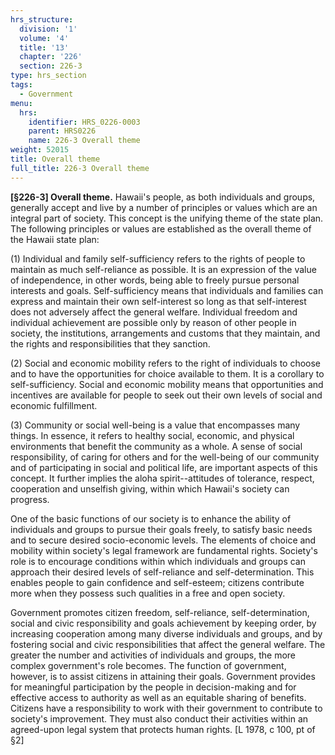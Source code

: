 ```yaml
---
hrs_structure:
  division: '1'
  volume: '4'
  title: '13'
  chapter: '226'
  section: 226-3
type: hrs_section
tags:
  - Government
menu:
  hrs:
    identifier: HRS_0226-0003
    parent: HRS0226
    name: 226-3 Overall theme
weight: 52015
title: Overall theme
full_title: 226-3 Overall theme
---
```

**[§226-3] Overall theme.** Hawaii's people, as both individuals and groups, generally accept and live by a number of principles or values which are an integral part of society. This concept is the unifying theme of the state plan. The following principles or values are established as the overall theme of the Hawaii state plan:

(1) Individual and family self-sufficiency refers to the rights of people to maintain as much self-reliance as possible. It is an expression of the value of independence, in other words, being able to freely pursue personal interests and goals. Self-sufficiency means that individuals and families can express and maintain their own self-interest so long as that self-interest does not adversely affect the general welfare. Individual freedom and individual achievement are possible only by reason of other people in society, the institutions, arrangements and customs that they maintain, and the rights and responsibilities that they sanction.

(2) Social and economic mobility refers to the right of individuals to choose and to have the opportunities for choice available to them. It is a corollary to self-sufficiency. Social and economic mobility means that opportunities and incentives are available for people to seek out their own levels of social and economic fulfillment.

(3) Community or social well-being is a value that encompasses many things. In essence, it refers to healthy social, economic, and physical environments that benefit the community as a whole. A sense of social responsibility, of caring for others and for the well-being of our community and of participating in social and political life, are important aspects of this concept. It further implies the aloha spirit--attitudes of tolerance, respect, cooperation and unselfish giving, within which Hawaii's society can progress.

One of the basic functions of our society is to enhance the ability of individuals and groups to pursue their goals freely, to satisfy basic needs and to secure desired socio-economic levels. The elements of choice and mobility within society's legal framework are fundamental rights. Society's role is to encourage conditions within which individuals and groups can approach their desired levels of self-reliance and self-determination. This enables people to gain confidence and self-esteem; citizens contribute more when they possess such qualities in a free and open society.

Government promotes citizen freedom, self-reliance, self-determination, social and civic responsibility and goals achievement by keeping order, by increasing cooperation among many diverse individuals and groups, and by fostering social and civic responsibilities that affect the general welfare. The greater the number and activities of individuals and groups, the more complex government's role becomes. The function of government, however, is to assist citizens in attaining their goals. Government provides for meaningful participation by the people in decision-making and for effective access to authority as well as an equitable sharing of benefits. Citizens have a responsibility to work with their government to contribute to society's improvement. They must also conduct their activities within an agreed-upon legal system that protects human rights. [L 1978, c 100, pt of §2]